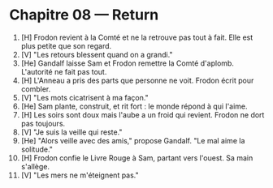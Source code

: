 # Chapitre 08 — Return

1. [H] Frodon revient à la Comté et ne la retrouve pas tout à fait. Elle est plus petite que son regard.
2. [V] "Les retours blessent quand on a grandi."
3. [He] Gandalf laisse Sam et Frodon remettre la Comté d'aplomb. L'autorité ne fait pas tout.
4. [H] L'Anneau a pris des parts que personne ne voit. Frodon écrit pour combler.
5. [V] "Les mots cicatrisent à ma façon."
6. [He] Sam plante, construit, et rit fort : le monde répond à qui l'aime.
7. [H] Les soirs sont doux mais l'aube a un froid qui revient. Frodon ne dort pas toujours.
8. [V] "Je suis la veille qui reste."
9. [He] "Alors veille avec des amis," propose Gandalf. "Le mal aime la solitude."
10. [H] Frodon confie le Livre Rouge à Sam, partant vers l'ouest. Sa main s'allège.
11. [V] "Les mers ne m'éteignent pas."
